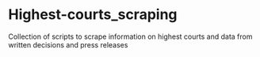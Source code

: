 # Highest-courts_scraping
Collection of scripts to scrape information on highest courts and data from written decisions and press releases
